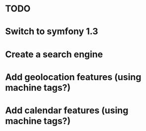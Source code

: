 TODO
====

# Switch to symfony 1.3
# Create a search engine
# Add geolocation features (using machine tags?)
# Add calendar features (using machine tags?)